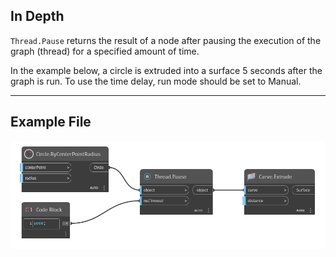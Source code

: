 ## In Depth
`Thread.Pause` returns the result of a node after pausing the execution of the graph (thread) for a specified amount of time. 

In the example below, a circle is extruded into a surface 5 seconds after the graph is run. To use the time delay, run mode should be set to Manual.
___
## Example File

![Thread.Pause](./DSCore.Thread.Pause_img.jpg)